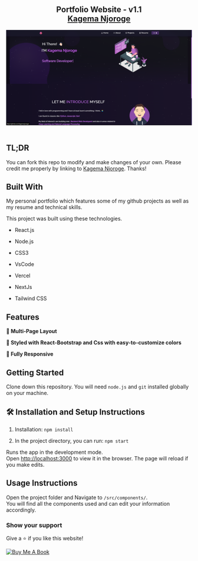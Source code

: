 <h2 align="center">
  Portfolio Website - v1.1<br/>
  <a href="https://njoroge.tomorrow.co.ke" target="_blank">Kagema Njoroge</a>
</h2>
<div align="center">
  <img alt="Demo" src="./Images/Demo.png" />
</div>

<br/>

<center>

</center>

## TL;DR

You can fork this repo to modify and make changes of your own. Please credit me properly by linking to [Kagema Njoroge](https://github.com/kagemanjoroge/portfolio). Thanks!

## Built With

My personal portfolio <a href="https://njoroge.tomorrow.co.ke" target="_blank"></a> which features some of my github projects as well as my resume and technical skills.<br/>

This project was built using these technologies.

- React.js
- Node.js
  
- CSS3
- VsCode
- Vercel
- NextJs
- Tailwind CSS

## Features

**📖 Multi-Page Layout**

**🎨 Styled with React-Bootstrap and Css with easy-to-customize colors**

**📱 Fully Responsive**

## Getting Started

Clone down this repository. You will need `node.js` and `git` installed globally on your machine.

## 🛠 Installation and Setup Instructions

1. Installation: `npm install`

2. In the project directory, you can run: `npm start`

Runs the app in the development mode.\
Open [http://localhost:3000](http://localhost:3000) to view it in the browser.
The page will reload if you make edits.

## Usage Instructions

Open the project folder and Navigate to `/src/components/`. <br/>
You will find all the components used and can edit your information accordingly.

### Show your support

Give a ⭐ if you like this website!

<a href="https://bmc.link/kagemanjoroge" target="_blank"><img src="https://cdn.buymeacoffee.com/buttons/v2/default-violet.png" alt="Buy Me A Book" height= "60px" width= "217px" ></a>

